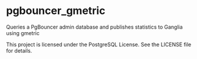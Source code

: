 pgbouncer_gmetric
=================

Queries a PgBouncer admin database and publishes statistics to Ganglia using gmetric

This project is licensed under the PostgreSQL License. See the LICENSE file for
details.

